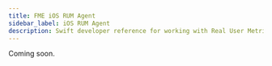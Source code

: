 ```yaml
---
title: FME iOS RUM Agent
sidebar_label: iOS RUM Agent
description: Swift developer reference for working with Real User Metrics (RUM)
---
```

Coming soon.